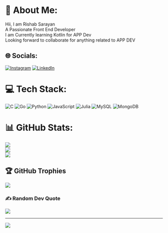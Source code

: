 # 💫 About Me:
Hii, I am Rishab Sarayan<br>A Passionate Front End Developer<br>I am Currently learning Kotlin for APP Dev<br>Looking forward to collaborate for anything related to APP DEV


## 🌐 Socials:
[![Instagram](https://img.shields.io/badge/Instagram-%23E4405F.svg?logo=Instagram&logoColor=white)](https://instagram.com/@rishab9878_zz) [![LinkedIn](https://img.shields.io/badge/LinkedIn-%230077B5.svg?logo=linkedin&logoColor=white)](https://linkedin.com/in/rishab-sarayan-85a46b250) 

# 💻 Tech Stack:
![C](https://img.shields.io/badge/c-%2300599C.svg?style=for-the-badge&logo=c&logoColor=white) ![Go](https://img.shields.io/badge/go-%2300ADD8.svg?style=for-the-badge&logo=go&logoColor=white) ![Python](https://img.shields.io/badge/python-3670A0?style=for-the-badge&logo=python&logoColor=ffdd54) ![JavaScript](https://img.shields.io/badge/javascript-%23323330.svg?style=for-the-badge&logo=javascript&logoColor=%23F7DF1E) ![Julia](https://img.shields.io/badge/-Julia-9558B2?style=for-the-badge&logo=julia&logoColor=white) ![MySQL](https://img.shields.io/badge/mysql-%2300f.svg?style=for-the-badge&logo=mysql&logoColor=white) ![MongoDB](https://img.shields.io/badge/MongoDB-%234ea94b.svg?style=for-the-badge&logo=mongodb&logoColor=white)
# 📊 GitHub Stats:
![](https://github-readme-stats.vercel.app/api?username=rishab9878&theme=dark&hide_border=false&include_all_commits=false&count_private=false)<br/>
![](https://github-readme-streak-stats.herokuapp.com/?user=rishab9878&theme=dark&hide_border=false)<br/>
![](https://github-readme-stats.vercel.app/api/top-langs/?username=rishab9878&theme=dark&hide_border=false&include_all_commits=false&count_private=false&layout=compact)

## 🏆 GitHub Trophies
![](https://github-profile-trophy.vercel.app/?username=rishab9878&theme=radical&no-frame=false&no-bg=true&margin-w=4)

### ✍️ Random Dev Quote
![](https://quotes-github-readme.vercel.app/api?type=horizontal&theme=radical)

---
[![](https://visitcount.itsvg.in/api?id=rishab9878&icon=9&color=1)](https://visitcount.itsvg.in)

<!-- Proudly created with GPRM ( https://gprm.itsvg.in ) -->

